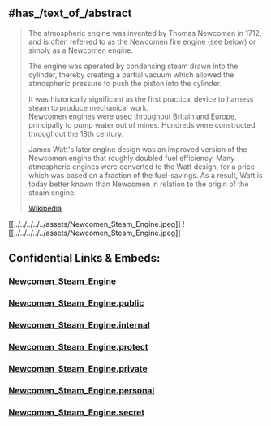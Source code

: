 

## #has_/text_of_/abstract 

> The atmospheric engine was invented by Thomas Newcomen in 1712, 
> and is often referred to as the Newcomen fire engine (see below) or simply as a Newcomen engine. 
> 
> The engine was operated by condensing steam drawn into the cylinder, 
> thereby creating a partial vacuum which allowed the atmospheric pressure 
> to push the piston into the cylinder. 
> 
> It was historically significant as the first practical device to harness steam to produce mechanical work.  
> Newcomen engines were used throughout Britain and Europe, principally to pump water out of mines. 
> Hundreds were constructed throughout the 18th century.
>
> James Watt's later engine design was an improved version of the Newcomen engine 
> that roughly doubled fuel efficiency. 
> Many atmospheric engines were converted to the Watt design, 
> for a price which was based on a fraction of the fuel-savings. 
> As a result, Watt is today better known than Newcomen in relation to the origin of the steam engine.
>
> [Wikipedia](https://en.wikipedia.org/wiki/Newcomen%20atmospheric%20engine) 


[[../../../../../assets/Newcomen_Steam_Engine.jpeg]]
![[../../../../../assets/Newcomen_Steam_Engine.jpeg]]


## Confidential Links & Embeds: 

### [Newcomen_Steam_Engine](/_Standards/Technology/Mechanical_Engineering/Engine/Steam_Engine/Newcomen_Steam_Engine.md) 

### [Newcomen_Steam_Engine.public](/_public/Technology/Mechanical_Engineering/Engine/Steam_Engine/Newcomen_Steam_Engine.public.md) 

### [Newcomen_Steam_Engine.internal](/_internal/Technology/Mechanical_Engineering/Engine/Steam_Engine/Newcomen_Steam_Engine.internal.md) 

### [Newcomen_Steam_Engine.protect](/_protect/Technology/Mechanical_Engineering/Engine/Steam_Engine/Newcomen_Steam_Engine.protect.md) 

### [Newcomen_Steam_Engine.private](/_private/Technology/Mechanical_Engineering/Engine/Steam_Engine/Newcomen_Steam_Engine.private.md) 

### [Newcomen_Steam_Engine.personal](/_personal/Technology/Mechanical_Engineering/Engine/Steam_Engine/Newcomen_Steam_Engine.personal.md) 

### [Newcomen_Steam_Engine.secret](/_secret/Technology/Mechanical_Engineering/Engine/Steam_Engine/Newcomen_Steam_Engine.secret.md)

